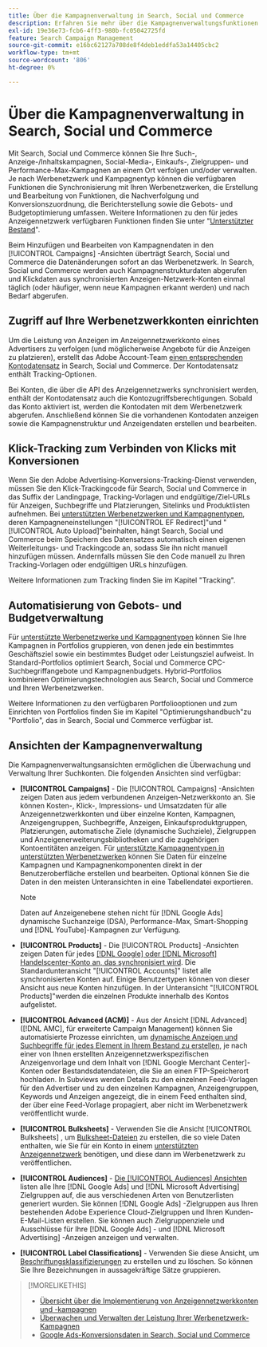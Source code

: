 ```yaml
---
title: Über die Kampagnenverwaltung in Search, Social und Commerce
description: Erfahren Sie mehr über die Kampagnenverwaltungsfunktionen in Search, Social und Commerce.
exl-id: 19e36e73-fcb6-4ff3-980b-fc05042725fd
feature: Search Campaign Management
source-git-commit: e16bc62127a708de8f4deb1eddfa53a14405cbc2
workflow-type: tm+mt
source-wordcount: '806'
ht-degree: 0%

---
```


# Über die Kampagnenverwaltung in Search, Social und Commerce

Mit Search, Social und Commerce können Sie Ihre Such-, Anzeige-/Inhaltskampagnen, Social-Media-, Einkaufs-, Zielgruppen- und Performance-Max-Kampagnen an einem Ort verfolgen und/oder verwalten. Je nach Werbenetzwerk und Kampagnentyp können die verfügbaren Funktionen die Synchronisierung mit Ihren Werbenetzwerken, die Erstellung und Bearbeitung von Funktionen, die Nachverfolgung und Konversionszuordnung, die Berichterstellung sowie die Gebots- und Budgetoptimierung umfassen. Weitere Informationen zu den für jedes Anzeigennetzwerk verfügbaren Funktionen finden Sie unter &quot;[Unterstützter Bestand](/help/search-social-commerce/introduction/supported-inventory.md)&quot;.

Beim Hinzufügen und Bearbeiten von Kampagnendaten in den [!UICONTROL Campaigns] -Ansichten überträgt Search, Social und Commerce die Datenänderungen sofort an das Werbenetzwerk. In Search, Social und Commerce werden auch Kampagnenstrukturdaten abgerufen und Klickdaten aus synchronisierten Anzeigen-Netzwerk-Konten einmal täglich (oder häufiger, wenn neue Kampagnen erkannt werden) und nach Bedarf abgerufen.

## Zugriff auf Ihre Werbenetzwerkkonten einrichten

Um die Leistung von Anzeigen im Anzeigennetzwerkkonto eines Advertisers zu verfolgen (und möglicherweise Angebote für die Anzeigen zu platzieren), erstellt das Adobe Account-Team [einen entsprechenden Kontodatensatz](/help/search-social-commerce/campaign-management/accounts/ad-network-account-manage.md) in Search, Social und Commerce. Der Kontodatensatz enthält Tracking-Optionen.

Bei Konten, die über die API des Anzeigennetzwerks synchronisiert werden, enthält der Kontodatensatz auch die Kontozugriffsberechtigungen. Sobald das Konto aktiviert ist, werden die Kontodaten mit dem Werbenetzwerk abgerufen. Anschließend können Sie die vorhandenen Kontodaten anzeigen sowie die Kampagnenstruktur und Anzeigendaten erstellen und bearbeiten.

## Klick-Tracking zum Verbinden von Klicks mit Konversionen

Wenn Sie den Adobe Advertising-Konversions-Tracking-Dienst verwenden, müssen Sie den Klick-Trackingcode für Search, Social und Commerce in das Suffix der Landingpage, Tracking-Vorlagen und endgültige/Ziel-URLs für Anzeigen, Suchbegriffe und Platzierungen, Sitelinks und Produktlisten aufnehmen. Bei [unterstützten Werbenetzwerken und Kampagnentypen](/help/search-social-commerce/introduction/supported-inventory.md), deren Kampagneneinstellungen &quot;[!UICONTROL EF Redirect]&quot;und &quot;[!UICONTROL Auto Upload]&quot;beinhalten, hängt Search, Social und Commerce beim Speichern des Datensatzes automatisch einen eigenen Weiterleitungs- und Trackingcode an, sodass Sie ihn nicht manuell hinzufügen müssen. Andernfalls müssen Sie den Code manuell zu Ihren Tracking-Vorlagen oder endgültigen URLs hinzufügen.

Weitere Informationen zum Tracking finden Sie im Kapitel &quot;Tracking&quot;.

## Automatisierung von Gebots- und Budgetverwaltung

Für [unterstützte Werbenetzwerke und Kampagnentypen](/help/search-social-commerce/introduction/supported-inventory.md) können Sie Ihre Kampagnen in Portfolios gruppieren, von denen jede ein bestimmtes Geschäftsziel sowie ein bestimmtes Budget oder Leistungsziel aufweist. In Standard-Portfolios optimiert Search, Social und Commerce CPC-Suchbegriffangebote und Kampagnenbudgets. Hybrid-Portfolios kombinieren Optimierungstechnologien aus Search, Social und Commerce und Ihren Werbenetzwerken.

Weitere Informationen zu den verfügbaren Portfoliooptionen und zum Einrichten von Portfolios finden Sie im Kapitel &quot;Optimierungshandbuch&quot;zu &quot;Portfolio&quot;, das in Search, Social und Commerce verfügbar ist.<!-- verify convention for referencing Optimization Guide here -->

## Ansichten der Kampagnenverwaltung

Die Kampagnenverwaltungsansichten ermöglichen die Überwachung und Verwaltung Ihrer Suchkonten. Die folgenden Ansichten sind verfügbar:

* **[!UICONTROL Campaigns]** - Die [!UICONTROL Campaigns] -Ansichten zeigen Daten aus jedem verbundenen Anzeigen-Netzwerkkonto an. Sie können Kosten-, Klick-, Impressions- und Umsatzdaten für alle Anzeigennetzwerkkonten und über einzelne Konten, Kampagnen, Anzeigengruppen, Suchbegriffe, Anzeigen, Einkaufsproduktgruppen, Platzierungen, automatische Ziele (dynamische Suchziele), Zielgruppen und Anzeigenerweiterungsbibliotheken und die zugehörigen Kontoentitäten anzeigen. Für [unterstützte Kampagnentypen in unterstützten Werbenetzwerken](/help/search-social-commerce/introduction/supported-inventory.md) können Sie Daten für einzelne Kampagnen und Kampagnenkomponenten direkt in der Benutzeroberfläche erstellen und bearbeiten. Optional können Sie die Daten in den meisten Unteransichten in eine Tabellendatei exportieren.

  >[!NOTE]
  >
  >Daten auf Anzeigenebene stehen nicht für [!DNL Google Ads] dynamische Suchanzeige (DSA), Performance-Max, Smart-Shopping und [!DNL YouTube]-Kampagnen zur Verfügung.

* **[!UICONTROL Products]** - Die [!UICONTROL Products] -Ansichten zeigen Daten für jedes [[!DNL Google] oder [!DNL Microsoft] Handelscenter-Konto an, das synchronisiert wird](/help/search-social-commerce/campaign-management/accounts/merchant-account-manage.md). Die Standardunteransicht &quot;[!UICONTROL Accounts]&quot; listet alle synchronisierten Konten auf. Einige Benutzertypen können von dieser Ansicht aus neue Konten hinzufügen. In der Unteransicht &quot;[!UICONTROL Products]&quot;werden die einzelnen Produkte innerhalb des Kontos aufgelistet.

* **[!UICONTROL Advanced (ACM)]** - Aus der Ansicht [!DNL Advanced] ([!DNL AMC], für erweiterte Campaign Management) können Sie automatisierte Prozesse einrichten, um [dynamische Anzeigen und Suchbegriffe für jedes Element in Ihrem Bestand zu erstellen](/help/search-social-commerce/campaign-management/inventory-feeds/inventory-feeds-about.md), je nach einer von Ihnen erstellten Anzeigennetzwerkspezifischen Anzeigenvorlage und dem Inhalt von [!DNL Google Merchant Center]-Konten oder Bestandsdatendateien, die Sie an einen FTP-Speicherort hochladen. In Subviews werden Details zu den einzelnen Feed-Vorlagen für den Advertiser und zu den einzelnen Kampagnen, Anzeigengruppen, Keywords und Anzeigen angezeigt, die in einem Feed enthalten sind, der über eine Feed-Vorlage propagiert, aber nicht im Werbenetzwerk veröffentlicht wurde.

* **[!UICONTROL Bulksheets]** - Verwenden Sie die Ansicht [!UICONTROL Bulksheets] , um [Bulksheet-Dateien](/help/search-social-commerce/campaign-management/bulksheets/bulksheet-about.md) zu erstellen, die so viele Daten enthalten, wie Sie für ein Konto in einem [unterstützten Anzeigennetzwerk](/help/search-social-commerce/introduction/supported-inventory.md) benötigen, und diese dann im Werbenetzwerk zu veröffentlichen.

* **[!UICONTROL Audiences]** - [ Die [!UICONTROL Audiences] Ansichten](/help/search-social-commerce/campaign-management/campaigns/audience-about.md) listen alle Ihre [!DNL Google Ads] und [!DNL Microsoft Advertising] Zielgruppen auf, die aus verschiedenen Arten von Benutzerlisten generiert wurden. Sie können [!DNL Google Ads] -Zielgruppen aus Ihren bestehenden Adobe Experience Cloud-Zielgruppen und Ihren Kunden-E-Mail-Listen erstellen. Sie können auch Zielgruppenziele und Ausschlüsse für Ihre [!DNL Google Ads] - und [!DNL Microsoft Advertising] -Anzeigen anzeigen und verwalten.

* **[!UICONTROL Label Classifications]** - Verwenden Sie diese Ansicht, um [Beschriftungsklassifizierungen](/help/search-social-commerce/campaign-management/label-classifications/classification-about.md) zu erstellen und zu löschen. So können Sie Ihre Bezeichnungen in aussagekräftige Sätze gruppieren.

>[!MORELIKETHIS]
>
>* [Übersicht über die Implementierung von Anzeigennetzwerkkonten und -kampagnen](campaign-implemention-overview.md)
>* [Überwachen und Verwalten der Leistung Ihrer Werbenetzwerk-Kampagnen](monitor-performance-campaigns.md)
>* [Google Ads-Konversionsdaten in Search, Social und Commerce](google-conversion-data.md)
